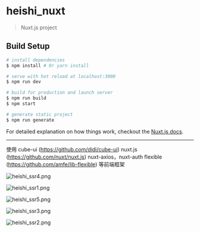 # heishi_nuxt

> Nuxt.js project

## Build Setup

``` bash
# install dependencies
$ npm install # Or yarn install

# serve with hot reload at localhost:3000
$ npm run dev

# build for production and launch server
$ npm run build
$ npm start

# generate static project
$ npm run generate
```

For detailed explanation on how things work, checkout the [Nuxt.js docs](https://github.com/nuxt/nuxt.js).

---

使用
cube-ui (https://github.com/didi/cube-ui)
nuxt.js (https://github.com/nuxt/nuxt.js)
nuxt-axios，nuxt-auth
flexible (https://github.com/amfe/lib-flexible)
等前端框架

![heishi_ssr4.png](https://i.loli.net/2018/08/20/5b7ace442e020.png)

![heishi_ssr1.png](https://i.loli.net/2018/08/20/5b7ace442fb1e.png)

![heishi_ssr5.png](https://i.loli.net/2018/08/20/5b7ace4439c2a.png)

![heishi_ssr3.png](https://i.loli.net/2018/08/20/5b7ace4439d2e.png)

![heishi_ssr2.png](https://i.loli.net/2018/08/20/5b7ace4447551.png)
